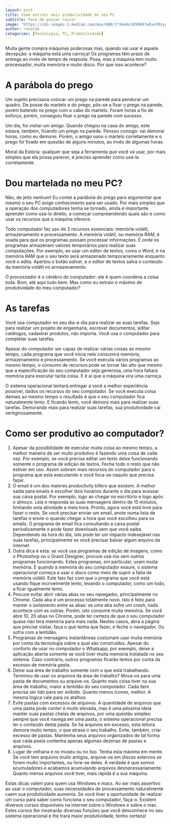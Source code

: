 ```yaml
---
layout: post
title: Como extrair mais produtividade do seu PC
subtitle: Pare de passar raiva!
image: "https://cdn-images-1.medium.com/max/800/1*XAoKotK5MK8fwExeYDzygA.jpeg"
author: ronaldo
categories: [Tecnologia, PC, Produtividade]
---
```


Muita gente compra máquinas poderosas mas, quando vai usar é aquela decepção: a
máquina está uma carroça! Os programas têm prazo de entrega ao invés de tempo de
resposta. Poxa, mas a máquina tem muito processador, muita memória e muito
disco. Por que isso acontece?

# A parábola do prego

Um sujeito precisava colocar um prego na parede para pendurar um quadro. De
posse do martelo e do prego, pôs-se a fixar o prego na parede, porém batendo no
prego com o cabo do martelo. Foram horas a fio de esforço, porém, conseguiu
fixar o prego na parede com sucesso.

Um dia, foi visitar um amigo. Quando chegou na casa do amigo, este estava,
também, fixando um prego na parede. Pensou consigo: vai demorar horas, como eu
demorei. Porém, o amigo usou o martelo corretamente e o prego foi fixado em
questão de alguns minutos, ao invés de algumas horas.

Moral da Estória: qualquer que seja a ferramenta que você vá usar, por mais
simples que ela possa parecer, é preciso aprender como usá-la corretamente.

# Dou martelada no meu PC?

Não, de jeito nenhum! Eu contei a parábola do prego para argumentar que mesmo o
seu PC exige conhecimento para ser usado. Por mais simples que a operação dos
computadores tenha se tornado, ainda é importante aprender como usá-lo direito,
a começar compreendendo quais são e como usar os recursos que a máquina oferece.

Todo computador faz uso de 3 recursos essenciais: memória volátil, armazenamento
e processamento. A memória volátil, ou memória RAM, é usada para que os
programas possam processar informações. É onde os programas armazenam valores
temporários para realizar suas computações. Por exemplo, ao usar um editor de
textos, como o Word, é na memória RAM que o seu texto será armazenado
temporariamente enquanto você o edita. Apertou o botão *salvar*, e o editor de
textos salva o conteúdo da memória volátil no armazenamento.

O *processador* é o cérebro do computador: ele é quem coordena a coisa toda.
Bom, até aqui tudo bem. Mas como eu extraio o máximo de produtividade do meu
computador?

# As tarefas

Você usa computador no seu dia-a-dia para realizar as suas tarefas. Seja para
realizar um projeto de engenharia, escrever documentos, editar catálogos,
cadastrar produtos, não importa. Você usa o computador para completar suas
tarefas.

Apesar do computador ser capaz de realizar várias coisas ao mesmo tempo, cada
programa que você inicia nele consumirá memória, armazenamento e processamento.
Se você executa vários programas ao mesmo tempo, o consumo de recursos pode se
tornar tão alto que mesmo que a especificação do seu computador seja generosa,
uma hora faltará memória para executar tanta coisa. E é aí que a máquina vira
uma carroça.

O sistema operacional tentará entregar a você a melhor experiência possível,
dados os recursos do seu computador. Se você executa coisa demais ao mesmo tempo
o resultado é que o seu computador fica naturalmente lento. E ficando lento,
você demora mais para realizar suas tarefas. Demorando mais para realizar suas
tarefas, sua produtividade cai vertiginosamente.

# Como ser produtivo ao computador?

1. Apesar da possibilidade de executar muita coisa ao mesmo tempo, a melhor
   maneira de ser muito produtivo é fazendo uma coisa de cada vez. Por exemplo,
   se você precisa editar um texto deixe funcionando somente o programa de
   edição de textos. Feche todo o resto que não estiver em uso. Assim sobram
   mais recursos do computador para o programa que está executando e você
   foca-se naquilo que precisa fazer.
2. O email é um dos maiores *productivity killers* que existem. A melhor saída
   para emails é escolher dois horários durante o dia para acessar sua caixa
   postal. Por exemplo, logo ao chegar no escritório e logo após o almoço. Leia
   e responda as suas mensagens dentro de 15 minutos, limitando esta atividade a
   meia hora. Pronto, agora você está livre para fazer o resto. Se você precisar
   enviar um email, anote numa lista de tarefas e envie-o quando chegar a hora
   que você escolheu para os emails. O programa de email fica consultando a
   caixa postal periodicamente e pode fazer downloads sem que você saiba.
   Dependendo da hora do dia, isto pode ter um impacto indesejável nas suas
   tarefas, principalmente se você precisar baixar algum arquivo da internet.
3. Outra dica é esta: se você usa programas de edição de imagens, como o
   Photoshop ou o Gravit Designer, procure usá-los sem outros programas
   funcionando. Estes programas, em particular, usam muita memória. E quando a
   memória do seu computador exaure, o sistema operacional começa a usar o disco
   como meio de suprir a falta de memória volátil. Este fato faz com que o
   programa que você está usando fique incrivelmente lento, levando o
   computador, como um todo, a ficar igualmente lento.
4. Procure evitar abrir várias abas no seu navegador, principalmente no Chrome.
   Cada aba é um processo totalmente novo. Isto é feito para manter o isolamento
   entre as abas: se uma aba sofre um *crash*, nada acontece com as outras.
   Porém, isto consome muita memória. Se você abre 10, 20 abas no Chrome, pode
   ter certeza de que o seu computador quase não terá memória para mais nada.
   Nestes casos, abra a página que precise visitar, faça o que tenha que fazer,
   e feche o navegador. Ou sofra com a lentidão.
5. Programas de mensagens instantâneas costumam usar muita memória por conta da
   tecnologia sobre a qual são construídos. Apesar do conforto de usar no
   computador o Whatsapp, por exemplo, deixe a aplicação aberta somente se você
   tiver muita memória instalada no seu sistema. Caso contrário, outros
   programas ficarão lentos por conta da excesso de memória gasta.
6. Deixe sua área de trabalho somente com o que está trabalhando. Terminou de
   usar os arquivos da área de trabalho? Mova-os para uma pasta de documentos ou
   arquive-os. Quanto mais coisa tiver na sua área de trabalho, maior a lentidão
   do seu computador. Cada item precisa ser lido para ser exibido. Quanto menos
   ícones, melhor. A mesma lógica vale para os atalhos.
7. Evite pastas com excessos de arquivos. A quantidade de arquivos que uma pasta
   pode conter é muito elevada, mas é uma péssima ideia manter suas pastas
   cheias de arquivos, por uma questão simples: sempre que você navega em uma
   pasta, o sistema operacional precisa ler o conteúdo desta pasta. Se há
   arquivos em excesso, esta leitura demora muito tempo, o que atrasa o seu
   trabalho. Evite, também, criar excesso de pastas. Mantenha seus arquivos
   organizados de tal forma que cada pasta contenha apenas algumas dezenas de
   pastas e arquivos.
8. Lugar de velharia é no museu ou no lixo. Tenha esta máxima em mente. Se você
   tem arquivos muito antigos, arquive-os em discos externos se forem muito
   importantes, ou livre-se deles. A verdade é que somos acumuladores e acabamos
   acumulando arquivos desnecessariamente. Quanto menos arquivos você tiver,
   mais rápida é a sua máquina.

Estas dicas valem para quem usa Windows e macs. Ao ser mais assertivo ao usar o
computador, suas necessidades de processamento naturalmente caem sua
produtividade aumenta. Se você tiver a oportunidade de realizar um curso para
saber como funciona o seu computador, faça-o. Existem diversos cursos
disponíveis na internet sobre o Windows e sobre o mac. Estes cursos lhe
mostrarão diversas funções que você desconhece no seu sistema operacional e lhe
trará maior produtividade, tenho certeza!
